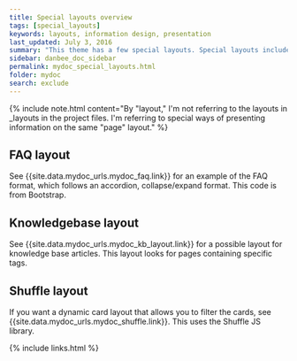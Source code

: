 ```yaml
---
title: Special layouts overview
tags: [special_layouts]
keywords: layouts, information design, presentation
last_updated: July 3, 2016
summary: "This theme has a few special layouts. Special layouts include the JS files they need directly in the page. The JavaScript for each special layout does not load by default for every page in the site."
sidebar: danbee_doc_sidebar
permalink: mydoc_special_layouts.html
folder: mydoc
search: exclude
---
```



{% include note.html content="By \"layout,\" I'm not referring to the layouts in \_layouts in the project files. I'm referring to special ways of presenting information on the same \"page\" layout." %}

## FAQ layout

See {{site.data.mydoc_urls.mydoc_faq.link}} for an example of the FAQ format, which follows an accordion, collapse/expand format. This code is from Bootstrap.

## Knowledgebase layout

See {{site.data.mydoc_urls.mydoc_kb_layout.link}} for a possible layout for knowledge base articles. This layout looks for pages containing specific tags.

## Shuffle layout

If you want a dynamic card layout that allows you to filter the cards, see {{site.data.mydoc_urls.mydoc_shuffle.link}}. This uses the Shuffle JS library.

{% include links.html %}
